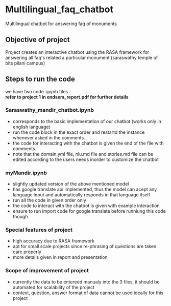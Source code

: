 # Multilingual_faq_chatbot
Multilingual chatbot for answering faq of monuments

## Objective of project
Project creates an interactive chatbot using the RASA framework for answering all faq's related a particular monument (saraswathy temple of bits pilani campus)


## Steps to run the code
we have two code .ipynb files  
**refer to project 1 in endsem_report.pdf for further details**
### Saraswathy_mandir_chatbot.ipynb
+ corresponds to the basic implementation of our chatbot (works only in english language)
+ run the code block in the exact order and restartd the instance whenever asked in the comments.
+ the code for interacting with the chatbot is given the end of the file with comments.
+ note that the domain.yml file, nlu.md file and stories.md file can be edited according to the users needs inorder to customize the chatbot
  
### myMandir.ipynb
+ slightly updated version of the above mentioned model
+ has google translate api implemented, thus the model can acept any language input and automatically responds in that language itself
+ run all the code in given order only
+ the code to interact with the chatbot is given with example interaction
+ ensure to run import code for google translate before runniung this code though
  
### Special features of project
+ high accuracy due to RASA framework
+ apt for small scale projects since re-phrasing of questions are taken care properly
+ more details given in report and presentation

### Scope of improvement of project
+ currently the  data to be entereed manualy into the 3 files, it should be automated for scalability of the project
+ context, question, answer format of data cannot be used ideally for this project
